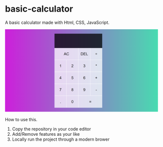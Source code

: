 # basic-calculator
A basic calculator made with Html, CSS, JavaScript. 

![main](main-image.png)


How to use this.

1) Copy the repository in your code editor
2) Add/Remove features as your like
3) Locally run the project through a modern brower  
